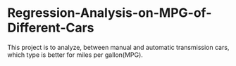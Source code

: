# Regression-Analysis-on-MPG-of-Different-Cars
This project is to analyze, between manual and automatic transmission cars, which type  is better for miles per gallon(MPG).
